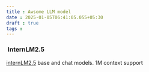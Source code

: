 ```yaml
---
title : Awsome LLM model
date : 2025-01-05T06:41:05.055+05:30
draft : true
tags : 
---
```


###  InternLM2.5

[internLM2.5](https://github.com/InternLM/InternLM?tab=readme-ov-file) base and chat models. 1M context support